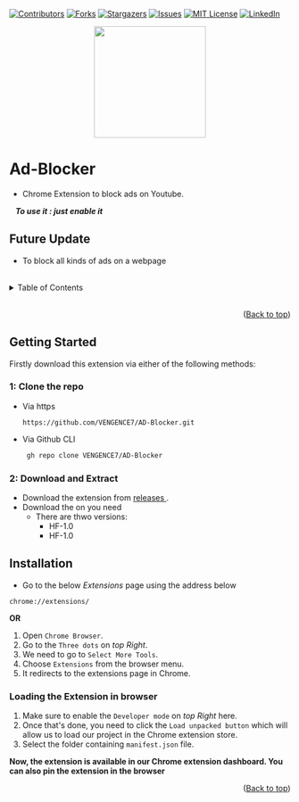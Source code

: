 
<div id="top"></div>

<!-- PROJECT SHIELDS -->
<!--
-->

[![Contributors][contributors-shield]][contributors-url]
[![Forks][forks-shield]][forks-url]
[![Stargazers][stars-shield]][stars-url]
[![Issues][issues-shield]][issues-url]
[![MIT License][license-shield]][license-url]
[![LinkedIn][linkedin-shield]][linkedin-url]

<div align=center><img src="" height=200 width=200 ></div>


# Ad-Blocker
+ Chrome Extension to block ads on Youtube. 

 &ensp; **_To use it : just enable it_**
 
 ## Future Update
 + To block all kinds of ads on a webpage

<br />

<!-- TABLE OF CONTENTS -->
<details>
  <summary>Table of Contents</summary>
  <ol>
    <li><a href="#getting-started">Getting Started</a></li>        
        <ul>
            <li><a href="#1-clone-the-repo">Clone The Repo</a></li>
            <li><a href="#2-download-and-extract">Download & Extract</a></li>
        </ul>
    <li><a href="#installation">Installation</a></li>
        <ul>
            <li><a href="#loading-the-extension-in-browser">Load Extension</a></li>
        </ul>
  </ol>
</details>

<br/>

<p align="right">(<a href="#top">Back to top</a>)</p>

<!-- Getting Started -->
 ## Getting Started
 
 Firstly download this extension via either of the following methods:


 <!-- Clone the Repo -->
### 1: Clone the repo
+ Via https 
   ```
   https://github.com/VENGENCE7/AD-Blocker.git
   ```
+ Via Github CLI
   ```sh
    gh repo clone VENGENCE7/AD-Blocker
   ```


<!-- Download and Extract -->
### 2: Download and Extract
 + Download the extension from <a href="https://github.com/VENGENCE7/AD-Blocker/releases"> releases </a>.
 + Download the on you need
    + There are thwo versions:
      + HF-1.0
      + HF-1.0
 
 
<!-- Installations -->
## Installation

+ Go to the below _Extensions_ page using the address below
```
chrome://extensions/
```

**OR**

1. Open `Chrome Browser`.
2. Go to the `Three dots` on _top Right_.
3. We need to go to `Select More Tools`.
4. Choose `Extensions` from the browser menu.
5. It redirects to the extensions page in Chrome. 

<!-- Load the Extension -->
### Loading the Extension in browser

1. Make sure to enable the `Developer mode` on _top Right_ here.
2. Once that's done, you need to click the `Load unpacked button` which will allow us to load our project in the Chrome extension store.
3. Select the folder containing `manifest.json` file.

**Now, the extension is available in our Chrome extension dashboard. You can also pin the extension in the browser**


 <p align="right">(<a href="#top">Back to top</a>)</p>
 

<!-- MARKDOWN LINKS & IMAGES -->
<!-- https://www.markdownguide.org/basic-syntax/#reference-style-links -->
[contributors-shield]: https://img.shields.io/github/contributors/VENGENCE7/AD-Blocker.svg?style=for-the-badge
[contributors-url]: https://github.com/VENGENCE7/AD-Blocker/graphs/contributors

[forks-shield]: https://img.shields.io/github/forks/VENGENCE7/AD-Blocker.svg?style=for-the-badge
[forks-url]: https://github.com/VENGENCE7/AD-Blocker/network/members

[stars-shield]: https://img.shields.io/github/stars/VENGENCE7/AD-Blocker.svg?style=for-the-badge
[stars-url]: https://github.com/VENGENCE7/AD-Blocker/stargazers

[issues-shield]: https://img.shields.io/github/issues/VENGENCE7/AD-Blocker.svg?style=for-the-badge
[issues-url]: https://github.com/VENGENCE7/AD-Blocker/issues

[license-shield]: https://img.shields.io/github/license/VENGENCE7/AD-Blocker.svg?style=for-the-badge
[license-url]: https://github.com/VENGENCE7/AD-Blocker/blob/main/LICENSE


[linkedin-shield]: https://img.shields.io/badge/LinkedIn-0077B5?style=for-the-badge&logo=linkedin&logoColor=white
[linkedin-url]: https://linkedin.com/in/bhavish-anand-2113a6206
